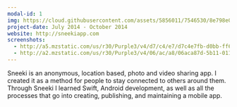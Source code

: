 ```yaml
---
modal-id: 1
img: https://cloud.githubusercontent.com/assets/5856011/7546530/8e798e0e-f5ac-11e4-8516-d6822e90b656.png
project-date: July 2014 - October 2014
website: http://sneekiapp.com
screenshots:
  - http://a5.mzstatic.com/us/r30/Purple3/v4/d7/c4/e7/d7c4e7fb-d0bb-ff61-2ef2-101f87fd601a/screen568x568.jpeg
  - http://a2.mzstatic.com/us/r30/Purple3/v4/06/ac/a8/06aca87d-5b11-0116-30ca-95e208ed883a/screen568x568.jpeg
---
```


Sneeki is an anonymous, location based, photo and video sharing app. I created it as a method for people to stay connected to others around them. Through Sneeki I learned Swift, Android development, as well as all the processes that go into creating, publishing, and maintaining a mobile app.